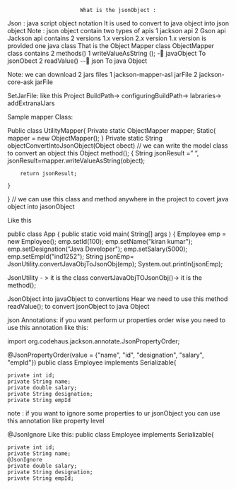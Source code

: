                            What is the jsonObject : 

Json : java script object notation 
It is used to convert to java object into json object
Note : json object contain two types of apis
 1 jackson api
2 Gson api
Jackson api contains 2 versions 
1.x version 
2.x version 
1.x version is provided one java class 
That is the Object Mapper class
ObjectMapper class contains 2 methods()
1 writeValueAsString (); - javaObject To jsonObect
2 readValue() -- json To java Object

Note: we can download 2 jars files
1 jackson-mapper-asl    jarFile
2 jackson-core-ask   jarFile 

SetJarFile: like this
Project BuildPath-> configuringBuildPath-> labraries-> addExtranalJars



Sample mapper Class:

Public class UtilityMapper{
Private static ObjectMapper mapper;
Static{
mapper = new ObjectMapper();
}
Private static String objectConvertIntoJsonObject(Object obect) 
// we can write the model class to convert an object this Object method();
{
String jsonResult =” “,
		jsonResult=mapper.writeValueAsString(object);
			
		return jsonResult;
		
	}

}
// we can use this class and method anywhere in the project  to covert  java object into jasonObject








Like this

public class App 
{
    public static void main( String[] args )
    {
    	Employee emp = new Employee();
    	emp.setId(100);
    	emp.setName("kiran kumar");
    	emp.setDesignation("Java Developer");
    	emp.setSalary(5000);
    	emp.setEmpId("ind1252");
    	String jsonEmp= JsonUtility.convertJavaObjToJsonObj(emp);
  	System.out.println(jsonEmp);

JsonUtility - > it is the class
convertJavaObjTOJsonObj()-> it is the method();

JsonObject into javaObject to convertions
Hear we need to use this method 
readValue();
to convert jsonObject to java Object 

json Annotations:
if you want perform ur properties order wise you need to use this annotation
like this:

import org.codehaus.jackson.annotate.JsonPropertyOrder;

@JsonPropertyOrder(value = {"name",
		"id",
		"designation",
		"salary",
		"empId"})
public class Employee implements Serializable{
	
	private int id;
	private String name;
	private double salary;
	private String designation;
	private String empId
note :
if you want to ignore some properties to ur jsonObject you can use this annotation like property level 

@JsonIgnore
Like this:
public class Employee implements Serializable{
	
	private int id;
	private String name;
	@JsonIgnore
	private double salary;
	private String designation;
	private String empId;

